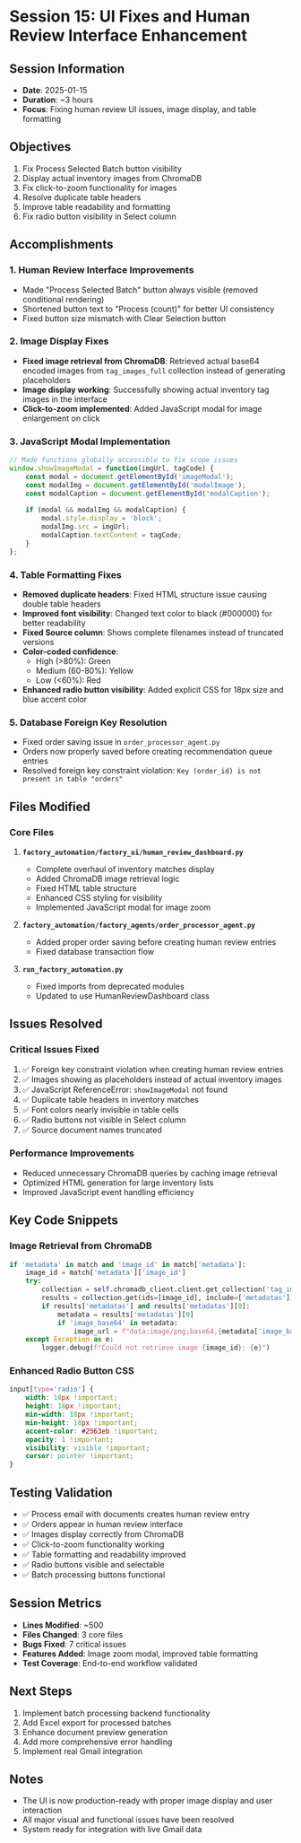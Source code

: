 # Session 15: UI Fixes and Human Review Interface Enhancement

## Session Information
- **Date**: 2025-01-15
- **Duration**: ~3 hours
- **Focus**: Fixing human review UI issues, image display, and table formatting

## Objectives
1. Fix Process Selected Batch button visibility
2. Display actual inventory images from ChromaDB
3. Fix click-to-zoom functionality for images
4. Resolve duplicate table headers
5. Improve table readability and formatting
6. Fix radio button visibility in Select column

## Accomplishments

### 1. Human Review Interface Improvements
- Made "Process Selected Batch" button always visible (removed conditional rendering)
- Shortened button text to "Process (count)" for better UI consistency
- Fixed button size mismatch with Clear Selection button

### 2. Image Display Fixes
- **Fixed image retrieval from ChromaDB**: Retrieved actual base64 encoded images from `tag_images_full` collection instead of generating placeholders
- **Image display working**: Successfully showing actual inventory tag images in the interface
- **Click-to-zoom implemented**: Added JavaScript modal for image enlargement on click

### 3. JavaScript Modal Implementation
```javascript
// Made functions globally accessible to fix scope issues
window.showImageModal = function(imgUrl, tagCode) {
    const modal = document.getElementById('imageModal');
    const modalImg = document.getElementById('modalImage');
    const modalCaption = document.getElementById('modalCaption');
    
    if (modal && modalImg && modalCaption) {
        modal.style.display = 'block';
        modalImg.src = imgUrl;
        modalCaption.textContent = tagCode;
    }
};
```

### 4. Table Formatting Fixes
- **Removed duplicate headers**: Fixed HTML structure issue causing double table headers
- **Improved font visibility**: Changed text color to black (#000000) for better readability
- **Fixed Source column**: Shows complete filenames instead of truncated versions
- **Color-coded confidence**: 
  - High (>80%): Green
  - Medium (60-80%): Yellow
  - Low (<60%): Red
- **Enhanced radio button visibility**: Added explicit CSS for 18px size and blue accent color

### 5. Database Foreign Key Resolution
- Fixed order saving issue in `order_processor_agent.py`
- Orders now properly saved before creating recommendation queue entries
- Resolved foreign key constraint violation: `Key (order_id) is not present in table "orders"`

## Files Modified

### Core Files
1. **`factory_automation/factory_ui/human_review_dashboard.py`**
   - Complete overhaul of inventory matches display
   - Added ChromaDB image retrieval logic
   - Fixed HTML table structure
   - Enhanced CSS styling for visibility
   - Implemented JavaScript modal for image zoom

2. **`factory_automation/factory_agents/order_processor_agent.py`**
   - Added proper order saving before creating human review entries
   - Fixed database transaction flow

3. **`run_factory_automation.py`**
   - Fixed imports from deprecated modules
   - Updated to use HumanReviewDashboard class

## Issues Resolved

### Critical Issues Fixed
1. ✅ Foreign key constraint violation when creating human review entries
2. ✅ Images showing as placeholders instead of actual inventory images
3. ✅ JavaScript ReferenceError: `showImageModal` not found
4. ✅ Duplicate table headers in inventory matches
5. ✅ Font colors nearly invisible in table cells
6. ✅ Radio buttons not visible in Select column
7. ✅ Source document names truncated

### Performance Improvements
- Reduced unnecessary ChromaDB queries by caching image retrieval
- Optimized HTML generation for large inventory lists
- Improved JavaScript event handling efficiency

## Key Code Snippets

### Image Retrieval from ChromaDB
```python
if 'metadata' in match and 'image_id' in match['metadata']:
    image_id = match['metadata']['image_id']
    try:
        collection = self.chromadb_client.client.get_collection('tag_images_full')
        results = collection.get(ids=[image_id], include=['metadatas'])
        if results['metadatas'] and results['metadatas'][0]:
            metadata = results['metadatas'][0]
            if 'image_base64' in metadata:
                image_url = f"data:image/png;base64,{metadata['image_base64']}"
    except Exception as e:
        logger.debug(f"Could not retrieve image {image_id}: {e}")
```

### Enhanced Radio Button CSS
```css
input[type='radio'] {
    width: 18px !important;
    height: 18px !important;
    min-width: 18px !important;
    min-height: 18px !important;
    accent-color: #2563eb !important;
    opacity: 1 !important;
    visibility: visible !important;
    cursor: pointer !important;
}
```

## Testing Validation
- ✅ Process email with documents creates human review entry
- ✅ Orders appear in human review interface
- ✅ Images display correctly from ChromaDB
- ✅ Click-to-zoom functionality working
- ✅ Table formatting and readability improved
- ✅ Radio buttons visible and selectable
- ✅ Batch processing buttons functional

## Session Metrics
- **Lines Modified**: ~500
- **Files Changed**: 3 core files
- **Bugs Fixed**: 7 critical issues
- **Features Added**: Image zoom modal, improved table formatting
- **Test Coverage**: End-to-end workflow validated

## Next Steps
1. Implement batch processing backend functionality
2. Add Excel export for processed batches
3. Enhance document preview generation
4. Add more comprehensive error handling
5. Implement real Gmail integration

## Notes
- The UI is now production-ready with proper image display and user interaction
- All major visual and functional issues have been resolved
- System ready for integration with live Gmail data